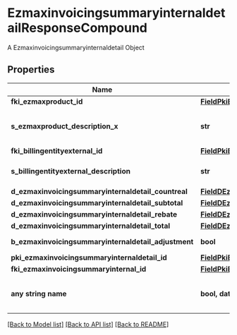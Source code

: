 # EzmaxinvoicingsummaryinternaldetailResponseCompound

A Ezmaxinvoicingsummaryinternaldetail Object

## Properties
Name | Type | Description | Notes
------------ | ------------- | ------------- | -------------
**fki_ezmaxproduct_id** | [**FieldPkiEzmaxproductID**](FieldPkiEzmaxproductID.md) |  | 
**s_ezmaxproduct_description_x** | **str** | The description of the Ezmaxproduct in the language of the requester | 
**fki_billingentityexternal_id** | [**FieldPkiBillingentityexternalID**](FieldPkiBillingentityexternalID.md) |  | 
**s_billingentityexternal_description** | **str** | The description of the Billingentityexternal | 
**d_ezmaxinvoicingsummaryinternaldetail_countreal** | [**FieldDEzmaxinvoicingsummaryinternaldetailCountreal**](FieldDEzmaxinvoicingsummaryinternaldetailCountreal.md) |  | 
**d_ezmaxinvoicingsummaryinternaldetail_subtotal** | [**FieldDEzmaxinvoicingsummaryinternaldetailSubtotal**](FieldDEzmaxinvoicingsummaryinternaldetailSubtotal.md) |  | 
**d_ezmaxinvoicingsummaryinternaldetail_rebate** | [**FieldDEzmaxinvoicingsummaryinternaldetailRebate**](FieldDEzmaxinvoicingsummaryinternaldetailRebate.md) |  | 
**d_ezmaxinvoicingsummaryinternaldetail_total** | [**FieldDEzmaxinvoicingsummaryinternaldetailTotal**](FieldDEzmaxinvoicingsummaryinternaldetailTotal.md) |  | 
**b_ezmaxinvoicingsummaryinternaldetail_adjustment** | **bool** | Whether if it&#39;s an adjustment | 
**pki_ezmaxinvoicingsummaryinternaldetail_id** | [**FieldPkiEzmaxinvoicingsummaryinternaldetailID**](FieldPkiEzmaxinvoicingsummaryinternaldetailID.md) |  | [optional] 
**fki_ezmaxinvoicingsummaryinternal_id** | [**FieldPkiEzmaxinvoicingsummaryinternalID**](FieldPkiEzmaxinvoicingsummaryinternalID.md) |  | [optional] 
**any string name** | **bool, date, datetime, dict, float, int, list, str, none_type** | any string name can be used but the value must be the correct type | [optional]

[[Back to Model list]](../README.md#documentation-for-models) [[Back to API list]](../README.md#documentation-for-api-endpoints) [[Back to README]](../README.md)


